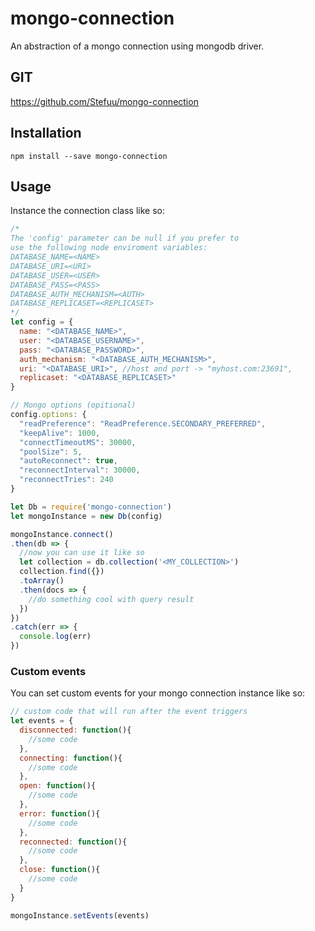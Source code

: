 # mongo-connection
An abstraction of a mongo connection using mongodb driver.

## GIT
https://github.com/Stefuu/mongo-connection

## Installation
```
npm install --save mongo-connection
```

## Usage
Instance the connection class like so:

```javascript
/* 
The 'config' parameter can be null if you prefer to
use the following node enviroment variables:
DATABASE_NAME=<NAME>
DATABASE_URI=<URI>
DATABASE_USER=<USER>
DATABASE_PASS=<PASS>
DATABASE_AUTH_MECHANISM=<AUTH>
DATABASE_REPLICASET=<REPLICASET>
*/
let config = {
  name: "<DATABASE_NAME>",
  user: "<DATABASE_USERNAME>",
  pass: "<DATABASE_PASSWORD>",
  auth_mechanism: "<DATABASE_AUTH_MECHANISM>",
  uri: "<DATABASE_URI>", //host and port -> "myhost.com:23691",
  replicaset: "<DATABASE_REPLICASET>"
}

// Mongo options (opitional)
config.options: {
  "readPreference": "ReadPreference.SECONDARY_PREFERRED",
  "keepAlive": 1000,
  "connectTimeoutMS": 30000,
  "poolSize": 5,
  "autoReconnect": true,
  "reconnectInterval": 30000,
  "reconnectTries": 240
}

let Db = require('mongo-connection')
let mongoInstance = new Db(config)

mongoInstance.connect()
.then(db => {  
  //now you can use it like so
  let collection = db.collection('<MY_COLLECTION>')  
  collection.find({})
  .toArray()
  .then(docs => {
    //do something cool with query result
  })
})
.catch(err => {
  console.log(err)
})
```

### Custom events
You can set custom events for your mongo connection instance like so:

```javascript
// custom code that will run after the event triggers
let events = {
  disconnected: function(){
    //some code
  },
  connecting: function(){
    //some code
  },
  open: function(){
    //some code
  },
  error: function(){
    //some code
  },
  reconnected: function(){
    //some code
  },
  close: function(){
    //some code
  }
}

mongoInstance.setEvents(events)
```